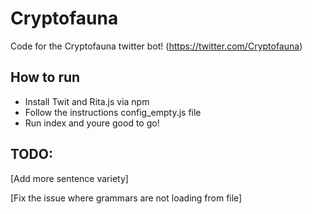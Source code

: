 # Cryptofauna
Code for the Cryptofauna twitter bot! (https://twitter.com/Cryptofauna)

## How to run
* Install Twit and Rita.js via npm
* Follow the instructions config_empty.js file
* Run index and youre good to go!


## TODO:
[Add more sentence variety]

[Fix the issue where grammars are not loading from file]
